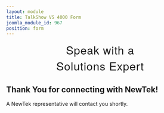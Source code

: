 ```yaml
---
layout: module
title: TalkShow VS 4000 Form
joomla_module_id: 967
position: form
---
```

<!-- Module: TalkShow VS 4000 Form -->
<h2 style="text-align: center; font-size: 30px; margin-top: 0px; letter-spacing: 1px; font-family: 'HelveticaNeueThin', 'Helvetica Neue', Helvetica, Arial, sans-serif; font-weight: 100;">Speak with a<br /> Solutions Expert</h2>
<script src="/templates/newtekv2/js/marketoForms.js" type="text/javascript"></script>
<script src="//app-abq.marketo.com/js/forms2/js/forms2.min.js" type="text/javascript"></script>
<form id="mktoForm_2328"></form>
<div id="submit-msg" class="nm-modal">
	<h2>Thank You for connecting with NewTek!</h2>
	<p>A NewTek representative will contact you shortly.</p>
</div>
<script type="text/javascript">
	MktoForms2.loadForm("//app-abq.marketo.com", "900-QVC-131", 2328, function(form) {
		NEWTEKV2.marketoForms.overlay_labels();
		MktoForms2.onFormRender(function() {
			NEWTEKV2.equal_heights();
		});
		form.onSuccess(function() {
			document.querySelector('button.mktoButton').innerHTML = 'Thank You';
			NEWTEKV2.modal.show('submit-msg');
			return false;
		});
	});
</script>
<script type="text/javascript">
	Munchkin.createTrackingCookie();
	//Function to read value of a cookie
	function readCookie(name) {
		var cookiename = name + "=";
		var ca = document.cookie.split(';');
		for (var i = 0; i < ca.length; i++) {
			var c = ca[i];
			while (c.charAt(0) == ' ') c = c.substring(1, c.length);
			if (c.indexOf(cookiename) == 0) return c.substring(cookiename.length, c.length);
		}
		return null;
	}
	//Call readCookie function to get value of user's Marketo cookie
	var value = readCookie('_mkto_trk');
	encodeURIComponent(value);
</script>
<script type="text/javascript">
	MktoForms2.whenReady(function(form) {
		//set the first result as local variable
		var mktoLeadFields = mktoLead.result[0];
		//map your results from REST call to the corresponding field name on the form
		var prefillFields = {
			"Email": mktoLeadFields.email,
			"FirstName": mktoLeadFields.firstName,
			"LastName": mktoLeadFields.lastName,
			"Company": mktoLeadFields.company
		};
		//pass our prefillFields objects into the form.vals method to fill our fields
		form.vals(prefillFields);
	});
</script>
<link rel="stylesheet" href="/templates/newtekv2/css/modal.css" />
<script src="/templates/newtekv2/js/modal.js" type="text/javascript"></script>
